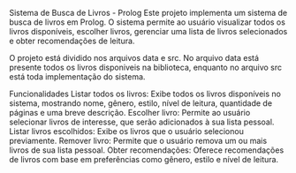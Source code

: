 
Sistema de Busca de Livros - Prolog
Este projeto implementa um sistema de busca de livros em Prolog. O sistema permite ao usuário visualizar todos os livros disponíveis, escolher livros, gerenciar uma lista de livros selecionados e obter recomendações de leitura.

O projeto está dividido nos arquivos data e src. No arquivo data está presente todos os livros disponiveis na biblioteca, enquanto no arquivo src está toda implementação do sistema.

Funcionalidades
Listar todos os livros: Exibe todos os livros disponíveis no sistema, mostrando nome, gênero, estilo, nível de leitura, quantidade de páginas e uma breve descrição.
Escolher livro: Permite ao usuário selecionar livros de interesse, que serão adicionados à sua lista pessoal.
Listar livros escolhidos: Exibe os livros que o usuário selecionou previamente.
Remover livro: Permite que o usuário remova um ou mais livros de sua lista pessoal.
Obter recomendações: Oferece recomendações de livros com base em preferências como gênero, estilo e nível de leitura.
